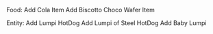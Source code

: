 Food:
    Add Cola Item
    Add Biscotto Choco Wafer Item

Entity:
    Add Lumpi HotDog
    Add Lumpi of Steel HotDog
    Add Baby Lumpi
